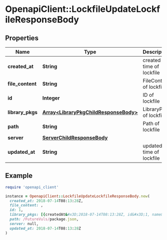 # OpenapiClient::LockfileUpdateLockfileResponseBody

## Properties

| Name | Type | Description | Notes |
| ---- | ---- | ----------- | ----- |
| **created_at** | **String** | created time of lockfile |  |
| **file_content** | **String** | FileContent of lockfile |  |
| **id** | **Integer** | ID of lockfile |  |
| **library_pkgs** | [**Array&lt;LibraryPkgChildResponseBody&gt;**](LibraryPkgChildResponseBody.md) | LibraryPkgs of lockfile | [optional] |
| **path** | **String** | Path of lockfile |  |
| **server** | [**ServerChildResponseBody**](ServerChildResponseBody.md) |  | [optional] |
| **updated_at** | **String** | updated time of lockfile |  |

## Example

```ruby
require 'openapi_client'

instance = OpenapiClient::LockfileUpdateLockfileResponseBody.new(
  created_at: 2018-07-14T08:13:28Z,
  file_content: ,
  id: 1,
  library_pkgs: [{createdAt&#x3D;2018-07-14T08:13:28Z, id&#x3D;1, name&#x3D;package01, updatedAt&#x3D;2018-07-14T08:13:28Z, version&#x3D;1.0}, {createdAt&#x3D;2018-07-14T08:13:28Z, id&#x3D;1, name&#x3D;package01, updatedAt&#x3D;2018-07-14T08:13:28Z, version&#x3D;1.0}, {createdAt&#x3D;2018-07-14T08:13:28Z, id&#x3D;1, name&#x3D;package01, updatedAt&#x3D;2018-07-14T08:13:28Z, version&#x3D;1.0}],
  path: /FutureVuls/package.json,
  server: null,
  updated_at: 2018-07-14T08:13:28Z
)
```

